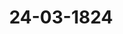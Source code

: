 ---  
schema: default  
title: 24-03-1824  
organization: Team Charlie  
notes: "<p>Description</p><p>Lilfte Sitzung.

Geschehen, Frankfurt den 24. März 1824.

In Gegenwart

aller in der neunten Sitzung Anwesenden.

</p><p>§.69</p><p>Substitutionen.

Präsidium zeigt an, daß die in der neunten Sitzung erfolgten Substitutionen auch

noch heute fortbestehen.

</p><p>§.70</p><p>Bundesleistungen nach der Bundesmatrikel, insbesondere die Änstände

hierüber zwischen Reuß-Schleiz und Reuß-Lobenstein und Ebers

dorf.

(10. Sitz. §. 67 d. J.)

Der Herr Gesandte der 16. Stimme, Freiherr von Leonhardi: In

Bezug auf den in der nächstvorhergehenden Sitzung (§. 67) wegen der Differenz zwischen

den Hochfürstlich-Reussischen Häusern jüngerer Linie gefaßten Beschluß der hohen Bundes

versammlung, bin ich Namens Ihrer Hochfürstlichen Durchlauchten, der Fürsten Reuß zu

Lobenstein und Ebersdorf, ermächtigt und verpflichtet, die förmliche Erklärung hier nie

derzulegen, daß Höchstdieselben, bei jetziger, in ihrer äussern Stellung gegen den Deutschen

Bund veränderten Sachlage, gegen jede Anerkennung irgend eines Präjudizes hinsichtlich der

Anwendung, welche von der Form und vom wesentlichen Inhalte dieses verehrlichen Bun

desbeschlusses auf den Bestand der innern Verfassungsverhältnisse der Fürstlich-Reussischen

jüngern Linie und auf die Wirksamkeit des ganzen, von den genannten zwei Hochfürstlichen

Häusern eigentlich behaupteten Rechtsgebiets bei dem eventuell zwischen denselben und dem

Hochfürstlichen Hause Schleiz zu eröffnenden hausgesetzlichen Proceßverfahren irgend ver

sucht werden dürfte, sich ausdrücklich verwahrt und keine Ihnen für das bezeichnete Rechts

verhältniß nachtheilige Voraussetzung oder Consequenz, dem nurgenannten Fürstlichen Hause

gegenüber, eingeräumt haben wollten.

Zugleich bin ich veranlaßt, der hohen Bundesversammlung folgende, die vorstehende

Erklärung näher motivirende und unmittelbar dazu gehörige Eröffnung vorzulegen und auf

den Abdruck loco dictaturae anzutragen.

Die angezogene Erklaͤrung wurde hierauf verlesen, und

der Herr Gesandte, Freiherr von Leonhardi, eröffnete ferner:

In Beziehung auf die so eben statt gefundenen Aeusserungen der Fuͤrstlichen Haͤuser Reuß

Lobenstein und Reuß-Ebersdorf, erlaubt sich das Fürstliche Haus Reuß-Schleiz zu erklären:

wie es in dem weisen und gerechten Beschlusse, durch welchen in der nächstvorhergehen

den Sitzung Eine hohe Bundesversammlung die Differenz der Fürstlich-Reussischen

Häuser jüngerer Linie, über ihr Beitragsverhältniß zu matrikularmäsigen Bundes

leistungen, erledigt hat, durchaus das Vertrauen gerechtfertigt findet, mit welchem das

gesammte Deutsche Vaterland von dieser hohen Versammlung die Aufrechthaltung Ihrer

Beschlüsse und vorliegender Bundesgesetze erwartet.

Auch in Beziehung auf den in der letzten Sitzung gefaßten, hier in Rede stehenden Be

und auf die wegen demselben so eben statt gefundene Erklärung lebt das Fürstliche

schluß

Haus Schleiz der Ueberzeugung:

daß diese hohe Versammlung stets den erstern aufrecht zu erhalten wissen werde, und

daß es keinem der betheiligten Fürstlichen Häuser zustehen könne, einen Sinn dem

selben zu unterlegen, der nicht schon in der wohlerwogenen und umsichtigen Fassung

desselben von selbst liegt und ausgesprochen ist; daß daher die, eine solche Unterlegung

bezweckende, jenseitige Erklärung auf keine Weise einigen Erfolg haben und den Sinn

des vorliegenden hohen Bundestagsbeschlusses zum Nachtheile des Hauses Schleiz

ändern oder deuten könne!

Das Fürstliche Haus Reuß=Schleiz verwahrt sich daher gegen alle, aus der so eben statt

gefundenen jenseitigen Erklärung gegen Wort und Sinn des vorliegenden hohen Bundestags

Beschlusses herzuleitenden, ihm nachtheiligen Folgerungen, und widerspricht durchaus, daß

irgend eine Norm zu Beurtheilung der Bundesleistungen in der Reussischen Haus- und Fa

milienverfassung begründet sey.

Das Fürstliche Haus Schleiz beklagt aufrichtig, diese hohe Versammlung fortwährend

mit einem Gegenstande behelligt zu sehen, den es seiner Seits so gerne früher durch Ver

gleich beseitigt hätte.

Der Kaiserlich=Königliche präsidirende Herr Gesandte bemerkte hierauf

daß es sich hier nicht darum handeln könne, in eine Widerlegung der Deduction der Fürst

lich=Reussischen Häuser Lobenstein und Ebersdorf einzugehen, so wie es auch keiner neuen

oder nähern Ausführung bedürfe, daß die hohe Bundesversammlung durch ihren Beschluß

vom 18. d. die Stellung der Fürstl. Reussischen Häuser jüngerer Linie gegen den Bund nicht

verändert, noch weniger die privatrechtlichen Beziehungen derselben alterirt habe; er trage

also darauf an, daß die hohe Bundesversammlung sich über die neue Erklärung der erwähn

ten Fürstlichen Häuser lediglich auf ihren Beschluß beziehen möge, den sie, in allen das

Bundesverhältniß betreffenden Fällen, in seinem wahren Sinne zu handhaben wissen werde;

die eingereichte Erklärung hingegen wäre in das Archiv zu hinterlegen, ohne dieselbe erst

abdrucken zu lassen.

Diesem gemaͤß wurde

beschlossen:

1) Die Bundesversammlung bezieht sich auf ihren in der 10. Sitzung vom 18. März

d. J. (§. 67) gefaßten Beschluß, welchen sie, in allen das Bundesverhältniß betreffenden

Fällen, in seinem wahren Sinne zu handhaben wissen wird;

2) die Erklärung der Fürstlich-Reussischen Häuser Lobenstein und Ebersdorf wird in

das Bundesarchiv niedergelegt, jedoch der Druck derselben loco dictaturae für überflüssig

erklärt.

</p><p>§.71</p><p>Die Reclamation des vormaligen Hütteninspectors Geiger zu Wies-

baden, wegen der ihm von der Herzoglich-Rassauischen Regierung

angeblich vorenthaltenen Pension.

Der Königlich=Baierische Gesandte, Herr von Pfeffel, erstattet Vortrag

der Reclamations-Commission über die (Zahl 17 d. J. eingekommene) Vorstellung des vor

maligen Hütteninspectors Geiger zu Wiesbaden, welcher bittet:

die hohe Bundesversammlung möge ihre Verwendung bei der Herzoglich-Nassaui

schen Regierung dahin eintreten lassen, daß die ihm von des Königs der Nieder

lande Majestät, als legitimen Landesherrn der Oranischen Lande, zugesicherte Pen

sion von jährlichen 700 Fl. von der Herzoglich-Rassauischen Regierung, sowohl

für das Vergangene als Zukünftige, mit Zinsen und den ihm verursachten Kosten

ausbezahlt werde.

Die Commission theilt aus der Eingabe der Reclamanten sowohl, als aus den von

der Herzoglich-Nassauischen Regierung an dieselbe abgegebenen Erläuterungen, die Erzäh

lung der hier einschlagenden wesentlichen Umstände mit, und äussert gutachtlich:

Aus denselben gehe hervor, daß die Bundesversammlung in keiner Hinsicht auf das an

gebrachte Gesuch einzugehen sich veranlaßt sehen koͤnne. Denn weder trete hier der im Ar

tikel 30 der Schlußacte bestimmte Fall einer zwischen mehreren Bundesgliedern zweifelhaf

ten oder streitigen Verpflichtung ein, da, wenn man auch von Königlich-Niederländischer

Seite für den Reclamanten ein wohlwollendes Interesse zeige, doch keinesweges von daher

ein förmlicher Rechtsanspruch des Reclamanten anerkannt, oder eine Verpflichtung der Her

zöglich-Nassauischen Regierung officiell in der Bundesversammlung behauptet worden sey;

von Herzoglich=Nassauischer Seite aber eben so wenig eine Verpflichtung der Königlich

Niederländischen Regierung erklärt, vielmehr jeder Anspruch des Reclamanten in Abrede

gestellt werde, endlich dieser selbst nur gegen eine einzige Regierung, die Herzoglich-Nas

sauische, seine Forderung gerichtet habe; noch dürfte aber auch der Art. 29 der Schlußact

hier eine Anwendung finden, da durchaus keine Justizverweigerung vorliege, vielmehr der

Reclamant seinen Anspruch gegen die Hüttenpächter durch drei Instanzen ungehindert ver

handelt, gegen die Herzoglich-Nassauische Regierung aber den Rechtsweg gar nicht ver

sucht habe.

Es möchte demnach der reclamirende vormalige Hütteninspector Geiger mit seiner Re

clamation von der Bundesversammlung ab- und, wenn er seine Forderung rechtlich be

gründen zu können glaube, lediglich an die competente Landesbehörde zu verweisen seyn.

Hierauf wurde nach dem Commissionsantrage

beschlossen:

daß der vormalige Hütteninspector Geiger mit seinem Gesuche von der Bundesver

sammlung ab- und, wenn er seine Forderung rechtlich begründen zu können glaube, lediglich

an die competente Landesbehörde verwiesen werde.

Der Königlich=Niederländische, Großherzoglich=Luxemburgische Herr

Gesandte eröffnete, er sey angewiesen, das Gesuch des Hütteninspectors Geiger zur ge

neigten Berücksichtigung der Herzoglich-Nassauischen Regierung zu empfehlen.

</p><p>§.72</p><p>Vorstellung des Grafen von Hallberg, den Genuß einer reichsschluß,

mäsig angewiesenen, auf die vormalige Abtei Schussenried radi

cirten, ewigen jährlichen Rente von 6,880 Fl. betreffend.

(24. Sitz. §. 168 v. J. 1823.)

Braunschweig und Nassau: stimmt ad majora.

Mecklenburg=Schwerin und Mecklenburg-Strelitz. Seitens der Großher

zoglich=Mecklenburgischen Höfe tritt man der Mehrheit bei.

Nachdem alle Abstimmungen eingegangen waren, schlug

Präsidium nachfolgenden,

aus der Mehrheit derselben abgeleiteten Beschluß vor

wogegen nichts erinnert wurde; daher

Beschluß.

Die Bundesversammlung kann, mit Rücksicht auf die von den Mitgliedern der ehema

ligen Reichsdeputation abgegebenen Erklärungen, sich nur dahin aussprechen:

1) daß den im §. 24 des Reichsdeputations-Hauptschlusses mit Gütern und mit

Renten entschädigten Reichsgrafen auf die bestimmt zugewiesenen Entschädigungsobjecte eine

gleiche Berechtigung zustehe, und die zur Vorbereitung des Entschädigungsgeschäftes vorge

schriebene Classification nur bezweckt habe, bei Vertheilung des Ersatzes die möglichste Er

haltung des Reichs- und Kreisverbandes zu sichern, nicht aber auch noch nach erfolgter

Zuweisung der Ersatzobjecte eine bloß subsidiarische Berechtigung für die letztere Classe zu

begründen;

2) daß die von Hallbergische Rente von 6,880 Fl. als ausschliessend auf Schussenried,

und nicht als auf Schussenried und Weissenau zusammen, radicirt zu betrachten; endlich

3) daß Dr. Euler als Gräflich-Hallbergischer Bevollmächtigter hiervon zu verstän

digen sey.

</p><p>§.73</p><p>Sammlung der in den Deutschen Bundesstaaten geltenden Gesetze.

(6. Sitz. §. 46 d. J.)

Braunschweig und Nassau. Die Gesandtschaft überreicht die Verordnungs

sammlung für die Herzoglich-Braunschweigischen Lande, für die Jahre 1821, 1822 und

1823, welche zur Bibliothek abgegeben wurde.

</p><p>§.74</p><p>Legitimation der zu der Militärcommission der Deutschen Bundesver-

sammlung abgeordneten Generale und Stabsofficiere.

(7. Sitz. §. 45 v. J. 1823.)

1) Der Großherzoglich=Badische Herr Gesandte zeigt an, daß die Stimm

führung bei der Militärcommission der Deutschen Bundesversammlung von Seite des

achten Armeecorps, vom 19. dieses Monats an, von der zweiten Division auf die dritte

ubergegangen sey, worauf

der Großherzoglich=Hessische Herr Gesandte erklärte: er sey mit der An

zeige beauftragt, daß die Stimmführung für das achte Armeecorps dem Großherzoglich

Hessischen Herrn Generallieutenant, Freiherrn von Weyhers, übertragen worden sey.

2) Der Königlich=Dänische, Herzoglich=Holstein= und Lauenburgische

Herr Gesandte, Graf von Eyben, eröffnete: Se. Majestät der König von Däne

mark seyen ersucht worden, die auf die Großherzoglich-Mecklenburgischen Häuser übergegan

gene Stimmführung bei der Militärcommission für das zehnte Armeecorps zu über

nehmen, und daß Se. Majestät provisorisch den Herrn Obersten von Haffner dazu er

nannt hätten. Endlich übergiebt

3) der Königlich=Riederländische, Großherzoglich=Luxemburgische

Herr Gesandte die Königliche Vollmacht für den Herrn Obersten Wildeman, zur

Vertretung des neunten Armeecorps bei der Militärcommission, gegeben im Haag den

28. Februar 1824.

Hierauf wurde

beschlossen:

1) die Vollmacht des Herrn Obersten Wildeman in das Archiv, und beglaubigte

Abschrift davon an die Militärcommission abzugeben, auch

2) Letztere von obigen Veränderungen auf herkömmliche Art in Kenntniß zu setzen.

</p><p>§.75</p><p>Ergänzung des Bundestags=Ausschusses in Militär-Angelegenheiten.

(21. Sitz. §. 132 v. J. 1823.)

Auf Vorschlag des Präsidii, wurde zur Ergänzung des Bundestags-Ausschusses in

Militär=Angelegenheiten die Wahl zweier Mitglieder vorgenommen.

Der Großherzoglich=Hessische Herr Gesandte erhielt die Mehrheit der Stimmen;

dagegen wurden mit gleicher Stimmenzahl gewählt, die Herren Gesandten von Han

nover, Baden und Luxemburg.

Der Kaiserlich=Königliche präsidirende Herr Gesandte bemerkte hierauf,

daß, nach der bestehenden Vorschrift, wenn bei Zählung der Wahlstimmen sich eine Stim

mengleichheit für mehrere Mitglieder vorfände, dem Präsidio das votum decisivum zu

stehe, und daß, wenn das Praͤsidium sich dessen nicht bedienen wolle, die betreffenden Mit

glieder sich zu vereinigen hätten, weßwegen Präsidium die Herren Bundestagsgesandten von

Hannover, Baden und Luxemburg auffordern wolle, sich darüber zu vergleichen.

Nachdem diese Vereinbarung nicht erfolgte, stellte Präsidium anheim, entweden

zur neuen Wahl zu schreiten, oder zu beschliessen, wie sonst der gegenwaͤrtige Fall der

Stimmengleichheit zu entscheiden sey?

ie Mehrheit sprach sich dahin aus, daß Präsidium diesen Fall lediglich nach

eigenem Ermessen entscheiden möge; wonächst dasselbe den Königlich-Hannöverischen Bun

destagsgesandten, Herrn von Hammerstein, zum Eintritt in den Bundestags-Aus

schuß in Militär-Angelegenheiten benannte.

</p><p>§.76</p><p>Ergänzung der Bundestags=Commissionen,

1) wegen Liquidation der Forderungen für Approvisionirung der

Festung Mainz im Jahre 1815;

(30. Sitz. §. 189 v. J. 1819.)

2) zur Aufsicht über das provisorische Preßgesetz; (10. Sitz. §. 69 v. J. 1823.)

3) zur Begutachtung einer allgemeinen Uebereinkunft wegen wechsel

seitiger Uebernahme der Vaganten.

(14. Sitz. §. 36 v. J. 1820.)

Auf weitern Antrag des Präsidii, wurde in herkömmlicher Art ergänzt:

1) die Commission wegen Liquidation der Forderungen für Approvisionirung der

Festung Mainz im Jahre 1815, durch

Freiherrn von Blittersdorff;

2) die Commission zur Aufsicht über das provisorische Preßgesetz und zum Vortrage an die

Bundesversammlung, wenn in Preßangelegenheiten an dieselbe Recurs genommen wird, durch

Freiherrn von Marschall;

3) die Commission zur

Begutachtung einer allgemeinen Uebereinkunft wegen wechselsei

tiger Uebernahme der Vaganten, durch

Freiherrn von Münch-Bellinghausen, und

Herrn von Carlowiz,

dann als Stellvertreter

Herrn Grafen von der Goltz, und

Herrn von Meyerfeld.

</p><p>§.77</p><p>Commission zur Revision der Geschäftsordnung.

(24. Sitz. §. 175 v. J. 1821.)

Der Kaiserlich=Königliche präsidirende Herr Gesandte, forderte die

Versammlung auf, die Commission, welche zur Revision der Geschäftsordnung bestellt ist

in ihren Mitgliedern zu ergänzen, nicht in der Absicht, die Geschäftsordnung zu revidiren,

welches nach der in dem heutigen Separat-Protokolle aufgestellten Ansicht weder dringend

noch nothwendig sey, sondern um diejenigen anderweiten Eingaben, welche an diese Com

mission gewiesen worden seyen, ihrer Erledigung zuzufüͤhren.

Die Wahl wurde sonach vorgenommen und dieselbe fiel auf die Herren Bundestags

gesandten

Freiherrn von Münch-Bellinghausen,

von Carlowiz,

Grafen von Eyben, und

Syndicus Gries.

</p><p>§.78</p><p>Vollziehung des 14. Artikels der Deutschen Bundesacte.

(1. Sitz. §. 10 d. J.)

Die Commission wegen Vollziehung des 14. Art. der Bundesacte

zeigt an, daß die bisher noch ausgestandene Würtembergische Erklärung in diesem Be

treffe bei ihr eingegangen sey.

</p><p>§.79</p><p>Einreichungs-Protokoll.

Die Eingaben

Num. 21, eingereicht am 19. d. M., von Johann Friedrich aus Rimhorn im Odenwald,

Vorstellung um Berichtigung eines Guthabens an die ehemalige Reichs

Operationscasse für im Jahre 1796 und 1797 gemachte Natural-Liefe

rungen. Mit einem Verzeichniß.

einger. am 23. d. M., von Dr. Hiepe dahier, als Anwalt des Fürsten

Num. 22

zu Solms=Braunfels und der Fürstin-Vormünderin zu Solms-Lich,

Beförderungsgesuch, die Erledigung der Beschwerden wegen Festsetzung der

standesherrlichen Verhältnisse im Großherzogthume Hessen betreffend.

wurden den betreffenden Commissionen zugewiesen.

</p><p>§.80</p><p>Schließlich wurde verabredet, daß, da nach der gegenwärtigen Geschäftslage alle zur

Beschlußnahme reifen Gegenstände bereits erledigt seyen, andere aber bei den Commissio

nen erst vorbereitet werden müßten, die nächste Sitzung auf den 6. Mai laufenden Jahres

festzusetzen sey.

Folgen die Unterschriften.

</p>"  
resources:  
- format: png  
  name: Page143[69-70].png  
  url: ../../data_img/Protokolle_BV_16_1824/24-03-1824/Page143[69-70].png  
- format: png  
  name: Page144[70].png  
  url: ../../data_img/Protokolle_BV_16_1824/24-03-1824/Page144[70].png  
- format: png  
  name: Page145[70-71].png  
  url: ../../data_img/Protokolle_BV_16_1824/24-03-1824/Page145[70-71].png  
- format: png  
  name: page146[71-72].png  
  url: ../../data_img/Protokolle_BV_16_1824/24-03-1824/page146[71-72].png  
- format: png  
  name: Page147[72-73-74].png  
  url: ../../data_img/Protokolle_BV_16_1824/24-03-1824/Page147[72-73-74].png  
- format: png  
  name: Page148[74-75].png  
  url: ../../data_img/Protokolle_BV_16_1824/24-03-1824/Page148[74-75].png  
- format: png  
  name: Page149[75-76-77].png  
  url: ../../data_img/Protokolle_BV_16_1824/24-03-1824/Page149[75-76-77].png  
- format: png  
  name: Page150[77-78-79-80].png  
  url: ../../data_img/Protokolle_BV_16_1824/24-03-1824/Page150[77-78-79-80].png  
category:   
  - Protokolle_BV_16_1824  
maintainer: Henry Frederick Lutterodt  
maintainer_email: h.lutterodt.21@abdn.ac.uk  
---